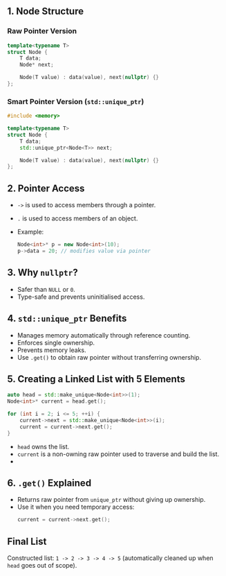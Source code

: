 
## 1. Node Structure

### Raw Pointer Version
```cpp
template<typename T>
struct Node {
    T data;
    Node* next;

    Node(T value) : data(value), next(nullptr) {}
};
````

### Smart Pointer Version (`std::unique_ptr`)

```cpp
#include <memory>

template<typename T>
struct Node {
    T data;
    std::unique_ptr<Node<T>> next;

    Node(T value) : data(value), next(nullptr) {}
};
```

## 2. Pointer Access
- `->` is used to access members through a pointer.    
- `.` is used to access members of an object.
    
- Example:    
    ```cpp
    Node<int>* p = new Node<int>(10);
    p->data = 20; // modifies value via pointer
    ```

## 3. Why `nullptr`?
- Safer than `NULL` or `0`.    
- Type-safe and prevents uninitialised access.    

## 4. `std::unique_ptr` Benefits
- Manages memory automatically through reference counting.    
- Enforces single ownership.    
- Prevents memory leaks.    
- Use `.get()` to obtain raw pointer without transferring ownership.   

## 5. Creating a Linked List with 5 Elements
```cpp
auto head = std::make_unique<Node<int>>(1);
Node<int>* current = head.get();

for (int i = 2; i <= 5; ++i) {
    current->next = std::make_unique<Node<int>>(i);
    current = current->next.get();
}
```

- `head` owns the list.    
- `current` is a non-owning raw pointer used to traverse and build the list.
- 
## 6. `.get()` Explained
- Returns raw pointer from `unique_ptr` without giving up ownership.    
- Use it when you need temporary access:    
    ```cpp
    current = current->next.get();
    ```

## Final List

Constructed list: `1 -> 2 -> 3 -> 4 -> 5` (automatically cleaned up when `head` goes out of scope).